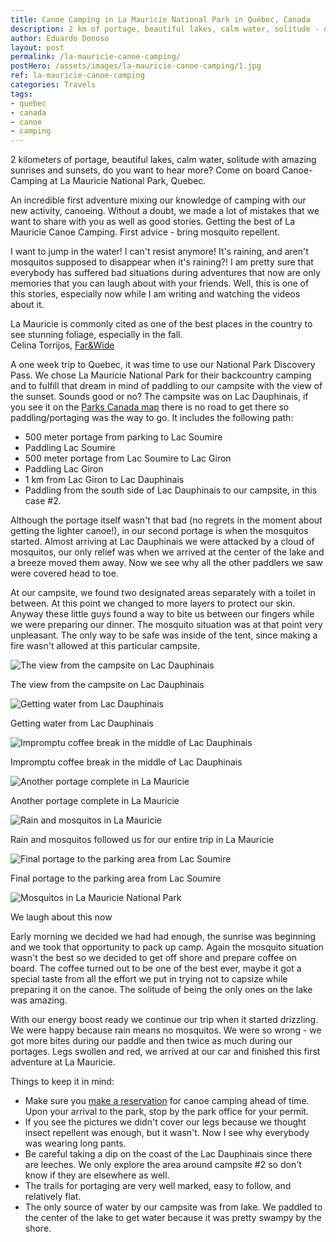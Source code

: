 ```yaml
---
title: Canoe Camping in La Mauricie National Park in Québec, Canada
description: 2 km of portage, beautiful lakes, calm water, solitude - do you want to hear more? Come on board Canoe-Camping at La Mauricie National Park in Quebec.
author: Eduardo Donoso
layout: post
permalink: /la-mauricie-canoe-camping/
postHero: /assets/images/la-mauricie-canoe-camping/1.jpg
ref: la-mauricie-canoe-camping
categories: Travels
tags:
- quebec
- canada
- canoe
- camping
---
```

2 kilometers of portage, beautiful lakes, calm water, solitude with amazing sunrises and sunsets, do you want to hear more? Come on board Canoe-Camping at La Mauricie National Park, Quebec.

An incredible first adventure mixing our knowledge of camping with our new activity, canoeing. Without a doubt, we made a lot of mistakes that we want to share with you as well as good stories. Getting the best of La Mauricie Canoe Camping. First advice - bring mosquito repellent.

I want to jump in the water! I can't resist anymore! It's raining, and aren't mosquitos supposed to disappear when it's raining?! I am pretty sure that everybody has suffered bad situations during adventures that now are only memories that you can laugh about with your friends. Well, this is one of this stories, especially now while I am writing and watching the videos about it.

<div class="quote">La Mauricie is commonly cited as one of the best places in the country to see stunning foliage, especially in the fall.</div>
<div class="caption">Celina Torrijos, <a href="http://farandwide.much.com/la-mauricie-camping-trip/" title="Far&Wide" target="_blank">Far&Wide</a></div>

A one week trip to Quebec, it was time to use our National Park Discovery Pass. We chose La Mauricie National Park for their backcountry camping and to fulfill that dream in mind of paddling to our campsite with the view of the sunset. Sounds good or no?
The campsite was on Lac Dauphinais, if you see it on the [Parks Canada map](https://www.pc.gc.ca/en/pn-np/qc/mauricie/visit/cartes-maps "Parks Canada map") there is no road to get there so paddling/portaging was the way to go. It includes the following path:
- 500 meter portage from parking to Lac Soumire
- Paddling Lac Soumire
- 500 meter portage from Lac Soumire to Lac Giron
- Paddling Lac Giron
- 1 km from Lac Giron to Lac Dauphinais
- Paddling from the south side of Lac Dauphinais to our campsite, in this case #2.

Although the portage itself wasn't that bad (no regrets in the moment about getting the lighter canoe!), in our second portage is when the mosquitos started. Almost arriving at Lac Dauphinais we were attacked by a cloud of mosquitos, our only relief was when we arrived at the center of the lake and a breeze moved them away. Now we see why all the other paddlers we saw were covered head to toe.

At our campsite, we found two designated areas separately with a toilet in between. At this point we changed to more layers to protect our skin. Anyway these little guys found a way to bite us between our fingers while we were preparing our dinner. The mosquito situation was at that point very unpleasant. The only way to be safe was inside of the tent, since making a fire wasn't allowed at this particular campsite.

<img src="/assets/images/la-mauricie-canoe-camping/2.jpg"
      alt="The view from the campsite on Lac Dauphinais">
<div class="caption">The view from the campsite on Lac Dauphinais</div>

<img src="/assets/images/la-mauricie-canoe-camping/3.jpg"
      alt="Getting water from Lac Dauphinais">
<div class="caption">Getting water from Lac Dauphinais</div>

<img src="/assets/images/la-mauricie-canoe-camping/4.jpg"
      alt="Impromptu coffee break in the middle of Lac Dauphinais">
<div class="caption">Impromptu coffee break in the middle of Lac Dauphinais</div>

<img src="/assets/images/la-mauricie-canoe-camping/5.jpg"
      alt="Another portage complete in La Mauricie">
<div class="caption">Another portage complete in La Mauricie</div>

<img src="/assets/images/la-mauricie-canoe-camping/6.jpg"
      alt="Rain and mosquitos in La Mauricie">
<div class="caption">Rain and mosquitos followed us for our entire trip in La Mauricie</div>

<img src="/assets/images/la-mauricie-canoe-camping/7.jpg"
      alt="Final portage to the parking area from Lac Soumire">
<div class="caption">Final portage to the parking area from Lac Soumire</div>

<img src="/assets/images/la-mauricie-canoe-camping/8.jpg"
      alt="Mosquitos in La Mauricie National Park">
<div class="caption">We laugh about this now</div>

Early morning we decided we had had enough, the sunrise was  beginning and we took that opportunity to pack up camp. Again the mosquito situation wasn't the best so we decided to get off shore and prepare coffee on board. The coffee turned out to be one of the best ever, maybe it got a special taste from all the effort we put in trying not to capsize while preparing it on the canoe. The solitude of being the only ones on the lake was amazing.

With our energy boost ready we continue our trip when it started drizzling. We were happy because rain means no mosquitos. We were so wrong - we got more bites during our paddle and then twice as much during our portages. Legs swollen and red, we arrived at our car and finished this first adventure at La Mauricie.

Things to keep it in mind:
- Make sure you <a href="https://reservation.pc.gc.ca/LaMauricieNationalParkofCanada/LaMauricieBackcountry?Map&gccf=true" title="Parks Canada Reservation System" target="_blank">make a reservation</a> for canoe camping ahead of time. Upon your arrival to the park, stop by the park office for your permit.
- If you see the pictures we didn't cover our legs because we thought insect repellent was enough, but it wasn't. Now I see why everybody was wearing long pants.
- Be careful taking a dip on the coast of the Lac Dauphinais since there are leeches. We only explore the area around campsite #2 so don't know if they are elsewhere as well.
- The trails for portaging are very well marked, easy to follow, and relatively flat.
- The only source of water by our campsite was from lake. We paddled to the center of the lake to get water because it was pretty swampy by the shore.
